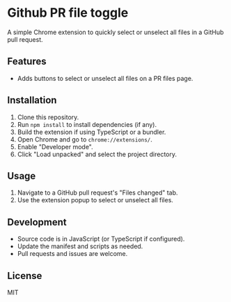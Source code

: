 # Github PR file toggle

A simple Chrome extension to quickly select or unselect all files in a GitHub pull request.

## Features

- Adds buttons to select or unselect all files on a PR files page.

## Installation

1. Clone this repository.
2. Run `npm install` to install dependencies (if any).
3. Build the extension if using TypeScript or a bundler.
4. Open Chrome and go to `chrome://extensions/`.
5. Enable "Developer mode".
6. Click "Load unpacked" and select the project directory.

## Usage

1. Navigate to a GitHub pull request's "Files changed" tab.
2. Use the extension popup to select or unselect all files.

## Development

- Source code is in JavaScript (or TypeScript if configured).
- Update the manifest and scripts as needed.
- Pull requests and issues are welcome.

## License

MIT
